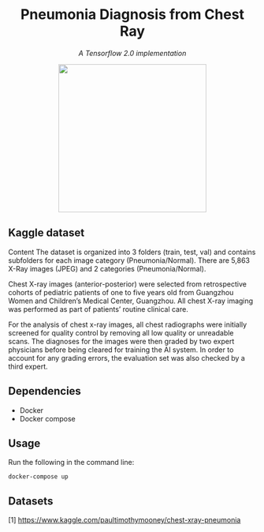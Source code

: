 <h1 align="center">Pneumonia Diagnosis from Chest Ray</h1>

<p align="center">
    <i>A Tensorflow 2.0 implementation</i>
</p>

<p align="center">
    <img src="https://i.imgur.com/jZqpV51.png" height=300>
</p>

## Kaggle dataset

Content
The dataset is organized into 3 folders (train, test, val) and contains subfolders for each image category (Pneumonia/Normal). There are 5,863 X-Ray images (JPEG) and 2 categories (Pneumonia/Normal).

Chest X-ray images (anterior-posterior) were selected from retrospective cohorts of pediatric patients of one to five years old from Guangzhou Women and Children’s Medical Center, Guangzhou. All chest X-ray imaging was performed as part of patients’ routine clinical care.

For the analysis of chest x-ray images, all chest radiographs were initially screened for quality control by removing all low quality or unreadable scans. The diagnoses for the images were then graded by two expert physicians before being cleared for training the AI system. In order to account for any grading errors, the evaluation set was also checked by a third expert.

## Dependencies

- Docker
- Docker compose

## Usage

Run the following in the command line:

```docker-compose up```

## Datasets

[1] https://www.kaggle.com/paultimothymooney/chest-xray-pneumonia